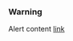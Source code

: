 <div class="au-body au-body--dark">
  <div class="au-page-alerts au-page-alerts--warning au-page-alerts--dark" role="alert">
    <h3>Warning</h3>
    <p>Alert content <a href="#">link</a></p>
  </div>
</div>
